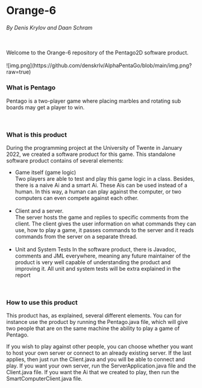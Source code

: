 # Orange-6
<h6>By Denis Krylov and Daan Schram</h6>
<br>
Welcome to the Orange-6 repository of the Pentago2D software product.
<br>
<br>
![img.png](https://github.com/denskrlv/AlphaPentaGo/blob/main/img.png?raw=true)

<br>

<h3>What is Pentago</h3>

Pentago is a two-player game where placing marbles and rotating sub boards may get a player to win.

<br>

<h3>What is this product</h3>
During the programming project at the University of Twente in January 2022, we created a software product for this game. 
This standalone software product contains of several elements: 

<ul>

<li>
Game itself (game logic) <br>
Two players are able to test and play this game logic in a class. Besides, there is a naive Ai and a smart Ai. These Ais can be used instead of a human. In this way, a human can play against the computer, or two computers can even compete against each other.
</li>

<br>

<li>
Client and a server. <br>
The server hosts the game and replies to specific comments from the client. The client gives the user information on what commands they can use, how to play a game, it passes commands to the server and it reads commands from the server on a separate thread. 
</li>

<br>

<li>
Unit and System Tests 
In the software product, there is Javadoc, comments and JML everywhere, meaning any future maintainer of the product is very well capable of understanding the product and improving it. All unit and system tests will be extra explained in the report
</li>
</ul>

<br>
<h3>How to use this product</h3>
This product has, as explained, several different elements. You can for instance use the product by running the Pentago.java file, which will give two people that are on the same machine the ability to play a game of Pentago. 

If you wish to play against other people, you can choose whether you want to host your own server or connect to an already existing server. If the last applies, then just run the Client.java and you will be able to connect and play. If you want your own server, run the ServerApplication.java file and the Client.java file. If you want the Ai that we created to play, then run the SmartComputerClient.java file.


